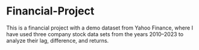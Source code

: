 # Financial-Project
This is a financial project with a demo dataset from Yahoo Finance, where I have used three company stock data sets from the years 2010–2023 to analyze their lag, difference, and returns.
